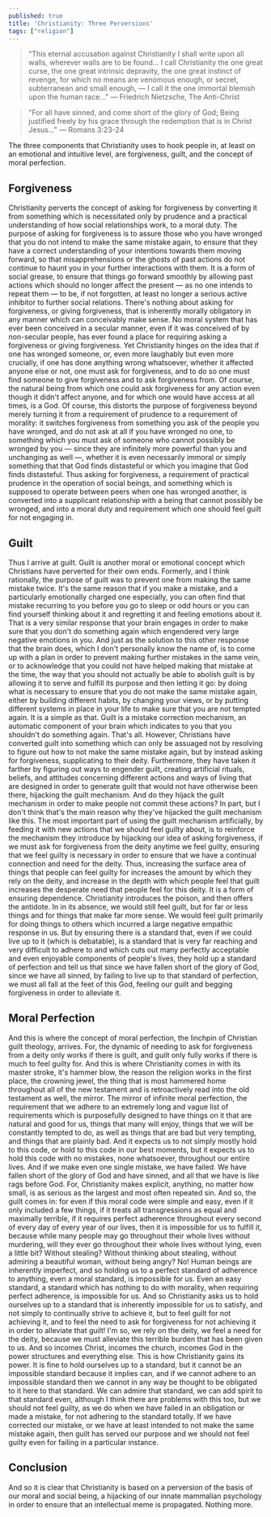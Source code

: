 ```yaml
---
published: true
title: 'Christianity: Three Perversions'
tags: ["religion"]
---
```

> "This eternal accusation against Christianity I shall write upon all walls, wherever walls are to be found... I call Christianity the one great curse, the one great intrinsic depravity, the one great instinct of revenge, for which no means are venomous enough, or secret, subterranean and small enough, — I call it the one immortal blemish upon the human race..." — Friedrich Nietzsche, The Anti-Christ


> "For all have sinned, and come short of the glory of God; Being justified freely by his grace through the redemption that is in Christ Jesus..." — Romans 3:23-24

The three components that Christianity uses to hook people in, at least on an emotional and intuitive level, are forgiveness, guilt, and the concept of moral perfection.

## Forgiveness

Christianity perverts the concept of asking for forgiveness by converting it from something which is necessitated only by prudence and a practical understanding of how social relationships work, to a moral duty. The purpose of asking for forgiveness is to assure those who you have wronged that you do not intend to make the same mistake again, to ensure that they have a correct understanding of your intentions towards them moving forward, so that misapprehensions or the ghosts of past actions do not continue to haunt you in your further interactions with them. It is a form of social grease, to ensure that things go forward smoothly by allowing past actions which should no longer affect the present — as no one intends to repeat them — to be, if not forgotten, at least no longer a serious active inhibitor to further social relations. There's nothing about asking for forgiveness, or giving forgiveness, that is inherently morally obligatory in any manner which can conceivably make sense. No moral system that has ever been conceived in a secular manner, even if it was conceived of by non-secular people, has ever found a place for requiring asking a forgiveness or giving forgiveness. Yet Christianity hinges on the idea that if one has wronged someone, or, even more laughably but even more crucially, if one has done anything wrong whatsoever, whether it affected anyone else or not, one must ask for forgiveness, and to do so one must find someone to give forgiveness and to ask forgiveness from. Of course, the natural being from which one could ask forgiveness for any action even though it didn't affect anyone, and for which one would have access at all times, is a God. Of course, this distorts the purpose of forgiveness beyond merely turning it from a requirement of prudence to a requirement of morality:  it switches forgiveness from something you ask of the people you have wronged, and do not ask at all if you have wronged no one, to something which you must ask of someone who cannot possibly be wronged by you — since they are infinitely more powerful than you and unchanging as well —, whether it is even necessarily immoral or simply something that that God finds distasteful or which you imagine that God finds distasteful. Thus asking for forgiveness, a requirement of practical prudence in the operation of social beings, and something which is supposed to operate between peers when one has wronged another, is converted into a supplicant relationship with a being that cannot possibly be wronged, and into a moral duty and requirement which one should feel guilt for not engaging in.

## Guilt

Thus I arrive at guilt. Guilt is another moral or emotional concept which Christians have perverted for their own ends. Formerly, and I think rationally, the purpose of guilt was to prevent one from making the same mistake twice. It's the same reason that if you make a mistake, and a particularly emotionally charged one especially, you can often find that mistake recurring to you before you go to sleep or odd hours or you can find yourself thinking about it and regretting it and feeling emotions about it. That is a very similar response that your brain engages in order to make sure that you don't do something again which engendered very large negative emotions in you. And just as the solution to this other response that the brain does, which I don't personally know the name of, is to come up with a plan in order to prevent making further mistakes in the same vein, or to acknowledge that you could not have helped making that mistake at the time, the way that you should not actually be able to abolish guilt is by allowing it to serve and fulfill its purpose and then letting it go: by doing what is necessary to ensure that you do not make the same mistake again, either by building different habits, by changing your views, or by putting different systems in place in your life to make sure that you are not tempted again. It is a simple as that. Guilt is a mistake correction mechanism, an automatic component of your brain which indicates to you that you shouldn't do something again. That's all. However, Christians have converted guilt into something which can only be assuaged not by resolving to figure out how to not make the same mistake again, but by instead asking for forgiveness, supplicating to their deity. Furthermore, they have taken it farther by figuring out ways to engender guilt, creating artificial rituals, beliefs, and attitudes concerning different actions and ways of living that are designed in order to generate guilt that would not have otherwise been there, hijacking the guilt mechanism. And do they hijack the guilt mechanism in order to make people not commit these actions? In part, but I don't think that's the main reason why they've hijacked the guilt mechanism like this. The most important part of using the guilt mechanism artificially, by feeding it with new actions that we should feel guilty about, is to reinforce the mechanism they introduce by hijacking our idea of asking forgiveness, if we must ask for forgiveness from the deity anytime we feel guilty, ensuring that we feel guilty is necessary in order to ensure that we have a continual connection and need for the deity. Thus, increasing the surface area of things that people can feel guilty for increases the amount by which they rely on the deity, and increase in the depth with which people feel that guilt increases the desperate need that people feel for this deity. It is a form of ensuring dependence. Christianity introduces the poison, and then offers the antidote. In in its absence, we would still feel guilt, but for far or less things and for things that make far more sense. We would feel guilt primarily for doing things to others which incurred a large negative empathic response in us. But by ensuring there is a standard that, even if we could live up to it (which is debatable), is a standard that is very far reaching and very difficult to adhere to and which cuts out many perfectly acceptable and even enjoyable components of people's lives, they hold up a standard of perfection and tell us that since we have fallen short of the glory of God, since we have all sinned, by failing to live up to that standard of perfection, we must all fall at the feet of this God, feeling our guilt and begging forgiveness in order to alleviate it.

## Moral Perfection

And this is where the concept of moral perfection, the linchpin of Christian guilt theology, arrives. For, the dynamic of needing to ask for forgiveness from a deity only works if there is guilt, and guilt only fully works if there is much to feel guilty for. And this is where Christianity comes in with its master stroke, it's hammer blow, the reason the religion works in the first place, the crowning jewel, the thing that is most hammered home throughout all of the new testament and is retroactively read into the old testament as well, the mirror. The mirror of infinite moral perfection, the requirement that we adhere to an extremely long and vague list of requirements which is purposefully designed to have things on it that are natural and good for us, things that many will enjoy, things that we will be constantly tempted to do, as well as things that are bad but very tempting, and things that are plainly bad. And it expects us to not simply mostly hold to this code, or hold to this code in our best moments, but it expects us to hold this code with no mistakes, none whatsoever, throughout our entire lives. And if we make even one single mistake, we have failed. We have fallen short of the glory of God and have sinned, and all that we have is like rags before God. For, Christianity makes explicit, anything, no matter how small, is as serious as the largest and most often repeated sin. And so, the guilt comes in: for even if this moral code were simple and easy, even if it only included a few things, if it treats all transgressions as equal and maximally terrible, if it requires perfect adherence throughout every second of every day of every year of our lives, then it is impossible for us to fulfill it, because while many people may go throughout their whole lives without murdering, will they ever go throughout their whole lives without lying, even a little bit? Without stealing? Without thinking about stealing, without admiring a beautiful woman, without being angry? No! Human beings are inherently imperfect, and so holding us to a perfect standard of adherence to anything, even a moral standard, is impossible for us. Even an easy standard, a standard which has nothing to do with morality, when requiring perfect adherence, is impossible for us. And so Christianity asks us to hold ourselves up to a standard that is inherently impossible for us to satisfy, and not simply to continually strive to achieve it, but to feel guilt for not achieving it, and to feel the need to ask for forgiveness for not achieving it in order to alleviate that guilt! I'm so, we rely on the deity, we feel a need for the deity, because we must alleviate this terrible burden that has been given to us. And so incomes Christ, incomes the church, incomes God in the power structures and everything else. This is how Christianity gains its power. It is fine to hold ourselves up to a standard, but it cannot be an impossible standard because it implies can, and if we cannot adhere to an impossible standard then we cannot in any way be thought to be obligated to it here to that standard. We can admire that standard, we can add spirit to that standard even, although I think there are problems with this too, but we should not feel guilty, as we do when we have failed in an obligation or made a mistake, for not adhering to the standard totally. If we have corrected our mistake, or we have at least intended to not make the same mistake again, then guilt has served our purpose and we should not feel guilty even for failing in a particular instance.

## Conclusion

And so it is clear that Christianity is based on a perversion of the basis of our moral and social being, a hijacking of our innate mammalian psychology in order to ensure that an intellectual meme is propagated. Nothing more.